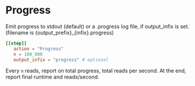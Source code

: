 
# Progress

Emit progress to stdout (default) or a .progress log file,
if output_infix is set. (filename is {output_prefix}_{infix}.progress)

```toml
[[step]]
   action = "Progress"
   n = 100_000
   output_infix = "progress" # optional
```

Every `n` reads, report on total progress, total reads per second. 
At the end, report final runtime and reads/second.
